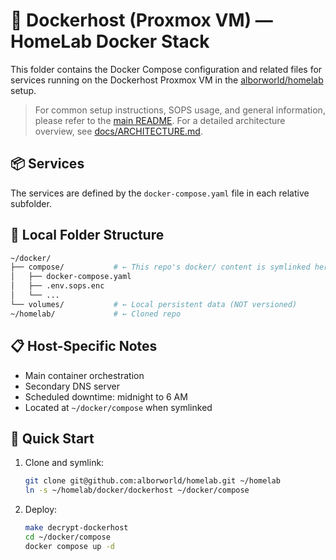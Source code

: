 # 🧪 Dockerhost (Proxmox VM) — HomeLab Docker Stack

This folder contains the Docker Compose configuration and related files for services running on the Dockerhost Proxmox VM in the [alborworld/homelab](https://github.com/alborworld/homelab) setup.

> For common setup instructions, SOPS usage, and general information, please refer to the [main README](../../README.md). For a detailed architecture overview, see [docs/ARCHITECTURE.md](../../docs/ARCHITECTURE.md).

## 📦 Services

The services are defined by the `docker-compose.yaml` file in each relative subfolder.

## 📂 Local Folder Structure

```bash
~/docker/
├── compose/           # ← This repo's docker/ content is symlinked here
│   ├── docker-compose.yaml
│   ├── .env.sops.enc
│   └── ...
└── volumes/           # ← Local persistent data (NOT versioned)
~/homelab/             # ← Cloned repo
```

## 📋 Host-Specific Notes

- Main container orchestration
- Secondary DNS server
- Scheduled downtime: midnight to 6 AM
- Located at `~/docker/compose` when symlinked

## 🚀 Quick Start

1. Clone and symlink:
   ```bash
   git clone git@github.com:alborworld/homelab.git ~/homelab
   ln -s ~/homelab/docker/dockerhost ~/docker/compose
   ```

2. Deploy:
   ```bash
   make decrypt-dockerhost
   cd ~/docker/compose
   docker compose up -d
   ```
